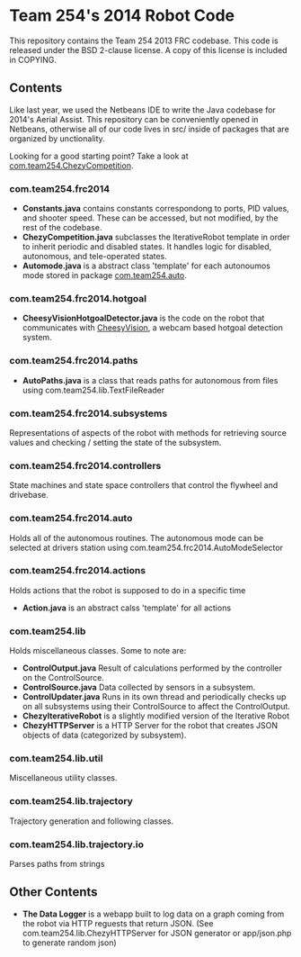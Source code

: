Team 254's 2014 Robot Code
========
This repository contains the Team 254 2013 FRC codebase. This code is released under the BSD 2-clause license. A copy of this license is included in COPYING.


Contents
--------
Like last year, we used the Netbeans IDE to write the Java codebase for 2014's Aerial Assist. This repository can be conveniently opened in Netbeans, otherwise all of our code lives in src/ inside of packages that are organized by unctionality.

Looking for a good starting point? Take a look at [com.team254.ChezyCompetition](https://github.com/Team254/FRC-2014/blob/master/src/com/team254/frc2014/ChezyCompetition.java).

### com.team254.frc2014
 * **Constants.java** contains constants correspondong to ports, PID values, and shooter speed. These can be accessed, but not modified, by the rest of the codebase.
 * **ChezyCompetition.java** subclasses the IterativeRobot template in order to inherit periodic and disabled states. It handles logic for disabled, autonomous, and tele-operated states.
 * **Automode.java** is a abstract class 'template' for each autonoumos mode stored in package [com.team254.auto](https://github.com/Team254/FRC-2014/blob/master/src/com/team254/auto).
 
### com.team254.frc2014.hotgoal
* **CheesyVisionHotgoalDetector.java** is the code on the robot that communicates with [CheesyVision](https://github.com/Team254/CheesyVision), a webcam based hotgoal detection system.

### com.team254.frc2014.paths
* **AutoPaths.java** is a class that reads paths for autonomous from files using com.team254.lib.TextFileReader

### com.team254.frc2014.subsystems
Representations of aspects of the robot with methods for retrieving source values and checking / setting the state of the subsystem.

### com.team254.frc2014.controllers
State machines and state space controllers that control the flywheel and drivebase.

### com.team254.frc2014.auto
Holds all of the autonomous routines. The autonomous mode can be selected at drivers station using com.team254.frc2014.AutoModeSelector

### com.team254.frc2014.actions
Holds actions that the robot is supposed to do in a specific time
* **Action.java** is an abstract calss 'template' for all actions

### com.team254.lib
Holds miscellaneous classes. Some to note are:
 * **ControlOutput.java** Result of calculations performed by the controller on the ControlSource.
 * **ControlSource.java** Data collected by sensors in a subsystem.
 * **ControlUpdater.java** Runs in its own thread and periodically checks up on all subsystems using their ControlSource to affect the ControlOutput.
 * **ChezyIterativeRobot** is a slightly modified version of the Iterative Robot
 * **ChezyHTTPServer** is a HTTP Server for the robot that creates JSON objects of data (categorized by subsystem).

### com.team254.lib.util
Miscellaneous utility classes.

### com.team254.lib.trajectory
Trajectory generation and following classes.

### com.team254.lib.trajectory.io
Parses paths from strings


Other Contents
--------------
* **The Data Logger** is a webapp built to log data on a graph coming from the robot via HTTP reguests that return JSON. (See com.team254.lib.ChezyHTTPServer for JSON generator or app/json.php to generate random json)  
